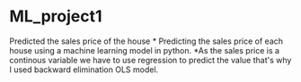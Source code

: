 # ML_project1
Predicted the sales price of the house * Predicting the sales price of each house using a machine learning model in python. *As the sales price is a continous variable we have to use regression to predict the value that's why I used backward elimination OLS model.
